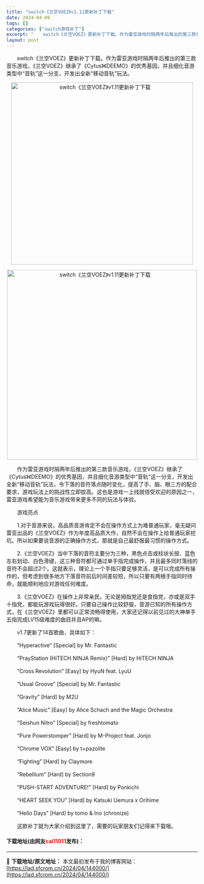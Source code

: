 ```yaml
---
title: "switch《兰空VOEZ》v1.11更新补丁下载"
date: 2024-04-09
tags: []
categories: ["switch游戏补丁"]
excerpt: "　　switch《兰空VOEZ》更新补丁下载。作为雷亚游戏时隔两年后推出的第三款音乐游戏，《兰空VOEZ》继承了《Cytus》《DEEMO》的优秀基因，并且细化音游类型中&ldquo;音轨&rdquo;这一分支，开发出全新&ldquo;移动音轨&rdquo;玩法。 　　作为雷亚游戏时隔两年后推出的第&hellip;"
layout: post
---
```


 <p>　　switch《兰空VOEZ》更新补丁下载。作为雷亚游戏时隔两年后推出的第三款音乐游戏，《兰空VOEZ》继承了《Cytus》《DEEMO》的优秀基因，并且细化音游类型中&ldquo;音轨&rdquo;这一分支，开发出全新&ldquo;移动音轨&rdquo;玩法。</p> <p align="center"><img align="" border="0" src="https://lad.sfcrom.cn/wp-content/uploads/2024/04/20240409_6615436d7973d.webp" width="480" alt="switch《兰空VOEZ》v1.11更新补丁下载" /></p> <p align="center"><img align="" border="0" src="https://lad.sfcrom.cn/wp-content/uploads/2024/04/20240409_6615436dd809c.webp" width="500" alt="switch《兰空VOEZ》v1.11更新补丁下载" /></p> <p>　　作为雷亚游戏时隔两年后推出的第三款音乐游戏，《兰空VOEZ》继承了《Cytus》《DEEMO》的优秀基因，并且细化音游类型中&ldquo;音轨&rdquo;这一分支，开发出全新&ldquo;移动音轨&rdquo;玩法，令下落的音符落点随时变化，提高了手、脑、眼三方的配合要求，游戏玩法上的挑战性立即拔高。这也是游戏一上线就倍受欢迎的原因之一，雷亚游戏希望能为音乐游戏带来更多不同的玩法与体验。</p> <p>　　游戏亮点</p> <p>　　1.对于音游来说，高品质音游肯定不会在操作方式上为难普通玩家，毫无疑问雷亚出品的《兰空VOEZ》作为年度高品质大作，自然不会在操作上给普通玩家挖坑。所以如果要说音游的正确操作方式，那就是自己最舒服最习惯的操作方式。</p> <p>　　2.《兰空VOEZ》当中下落的音符主要分为三种，黑色点击或柱状长按、蓝色左右划动、白色滑键，这三种音符都可通过单手指完成操作，并且最多同时落线的音符不会超过2个。这就表示，理论上一个手指只要足够灵活，是可以完成所有操作的，但考虑到很多地方下落音符前后时间差较短，所以只要有两根手指同时待命，就能顺利地应对游戏任何难度。</p> <p>　　3.《兰空VOEZ》在操作上非常亲民，无论是拇指党还是食指党，亦或是双手十指党，都能玩游戏玩得很好。只要自己操作比较舒服，音游已知的所有操作方式，在《兰空VOEZ》里都可以正常流畅得使用，大家还记得以前见过的大神单手五指完成LV15级难度的曲目并且AP的嘛。</p> <p>　　v1.7更新了14首歌曲，具体如下：</p> <p>　　&ldquo;Hyperactive&rdquo; [Special] by Mr. Fantastic</p> <p>　　&ldquo;PrayStation (HiTECH NINJA Remix)&rdquo; [Hard] by HiTECH NINJA</p> <p>　　&ldquo;Cross Revolution&rdquo; [Easy] by HyuN feat. LyuU</p> <p>　　&ldquo;Usual Groove&rdquo; [Special] by Mr. Fantastic</p> <p>　　&ldquo;Gravity&rdquo; [Hard] by M2U</p> <p>　　&ldquo;Alice Music&rdquo; [Easy] by Alice Schach and the Magic Orchestra</p> <p>　　&ldquo;Seishun Nitro&rdquo; [Special] by freshtomato</p> <p>　　&ldquo;Pure Powerstomper&rdquo; [Hard] by M-Project feat. Jonjo</p> <p>　　&ldquo;Chrome VOX&rdquo; [Easy] by t+pazolite</p> <p>　　&ldquo;Fighting&rdquo; [Hard] by Claymore</p> <p>　　&ldquo;Rebellium&rdquo; [Hard] by Section9</p> <p>　　&ldquo;PUSH-START ADVENTURE!&rdquo; [Hard] by Ponkichi</p> <p>　　&ldquo;HEART SEEK YOU&rdquo; [Hard] by Katsuki Uemura x Orihime</p> <p>　　&ldquo;Hello Days&rdquo; [Hard] by tomo &amp; Ino (chronize)</p> <p>　　这款补丁就为大家介绍到这里了，需要的玩家朋友们记得来下载哦。</p> <p><h4>下载地址(由网友<font color="red">cai11011</font>发布)：</h4></p> 

---
📖 **下载地址/原文地址：** 本文最初发布于我的博客网站：[https://lad.sfcrom.cn/2024/04/144000/](https://lad.sfcrom.cn/2024/04/144000/)
